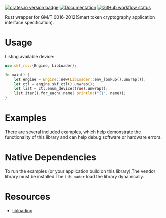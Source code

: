 [![crates.io version badge](https://img.shields.io/crates/v/skf-rs.svg)](https://crates.io/crates/skf-rs)
[![Documentation](https://docs.rs/skf-rs/badge.svg)](https://docs.rs/skf-rs)
[![GitHub workflow status](https://img.shields.io/github/actions/workflow/status/power4j/skf-rs/ci.yaml?branch=main&logo=github)](https://github.com/power4j/skf-rs/actions)


Rust wrapper for GM/T 0016-2012(Smart token cryptography application interface specification).


# Usage

Listing available device:

```rust
use skf_rs::{Engine, LibLoader};

fn main() {
    let engine = Engine::new(LibLoader::env_lookup().unwrap());
    let ctl = engine.skf_ctl().unwrap();
    let list = ctl.enum_device(true).unwrap();
    list.iter().for_each(|name| println!("{}", name));
}

```

# Examples

There are several included examples, which help demonstrate the functionality of this library and
can help debug software or hardware errors.

# Native Dependencies

To run the examples (or your application build on this library),The vendor library must be installed.The `LibLoader` load the library dynamically.


# Resources

- [libloading](https://docs.rs/libloading/latest/libloading/)